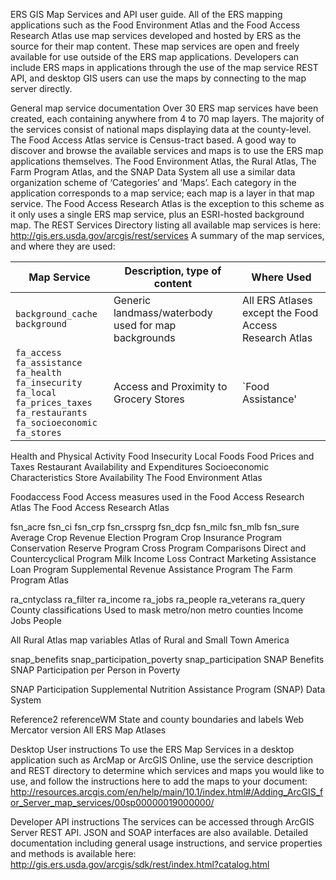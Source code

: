 ERS GIS Map Services and API user guide.
All of the ERS mapping applications such as the Food Environment Atlas and the Food Access Research Atlas use map services developed and hosted by ERS as the source for their map content.  These map services are open and freely available for use outside of the ERS map applications.  Developers can include ERS maps in applications through the use of the map service REST API, and desktop GIS users can use the maps by connecting to the map server directly.

General map service documentation
Over 30 ERS map services have been created, each containing anywhere from 4 to 70 map layers. The majority of the services consist of national maps displaying data at the county-level.  The Food Access Atlas service is Census-tract based.  A good way to discover and browse the available services and maps is to use the ERS map applications themselves.  The Food Environment Atlas, the Rural Atlas, The Farm Program Atlas, and the SNAP Data System all use a similar data organization scheme of ‘Categories’ and ‘Maps’.  Each category in the application corresponds to a map service; each map is a layer in that map service.  The Food Access Research Atlas is the exception to this scheme as it only uses a single ERS map service, plus an ESRI-hosted background map.
The REST Services Directory listing all available map services is here:  http://gis.ers.usda.gov/arcgis/rest/services
A summary of the map services, and where they are used:

|Map Service | Description, type of content |	Where Used |
| ---------- | ---------------------------- | ---------- |
|`background_cache`   `background` | Generic landmass/waterbody used for map backgrounds | All ERS Atlases except the Food Access Research Atlas |
|`fa_access`<br>`fa_assistance`<br>`fa_health`<br>`fa_insecurity`<br>`fa_local`<br>`fa_prices_taxes`<br>`fa_restaurants`<br>`fa_socioeconomic`<br>`fa_stores` | Access and Proximity to Grocery Stores | `Food Assistance' 
Health and Physical Activity
Food Insecurity
Local Foods
Food Prices and Taxes
Restaurant Availability and Expenditures
Socioeconomic Characteristics
Store Availability	The Food Environment Atlas


Foodaccess 
	Food Access measures used in the Food Access Research Atlas	The Food Access Research Atlas

fsn_acre
fsn_ci
fsn_crp
fsn_crssprg
fsn_dcp
fsn_milc
fsn_mlb
fsn_sure
Average Crop Revenue Election Program
Crop Insurance Program
Conservation Reserve Program
Cross Program Comparisons
Direct and Countercyclical Program
Milk Income Loss Contract
Marketing Assistance Loan Program
Supplemental Revenue Assistance Program	The Farm Program Atlas

ra_cntyclass
ra_filter
ra_income
ra_jobs
ra_people
ra_veterans
ra_query
County classifications
Used to mask metro/non metro counties
Income
Jobs
People

All Rural Atlas map variables	Atlas of Rural and Small Town America

snap_benefits
snap_participation_poverty
snap_participation
SNAP Benefits
SNAP Participation per Person in Poverty

SNAP Participation	Supplemental Nutrition Assistance Program (SNAP) Data System

Reference2
referenceWM
State and county boundaries and labels
Web Mercator version	All ERS Map Atlases

Desktop User instructions
To use the ERS Map Services in a desktop application such as ArcMap or ArcGIS Online, use the service description and REST directory to determine which services and maps you would like to use, and follow the instructions here to add the maps to your document:  
http://resources.arcgis.com/en/help/main/10.1/index.html#/Adding_ArcGIS_for_Server_map_services/00sp00000019000000/

Developer API instructions
The services can be accessed through ArcGIS Server REST API.  JSON and SOAP interfaces are also available.   Detailed documentation including general usage instructions, and service properties and methods is available here: 
http://gis.ers.usda.gov/arcgis/sdk/rest/index.html?catalog.html



